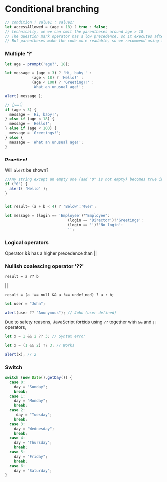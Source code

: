 # Conditional branching



```javascript
// condition ? value1 : value2;
let accessAllowed = (age > 18) ? true : false;
// technically, we we can omit the parentheses around age > 18
// The question mark operator has a low precedence, so it executes after the comparison >.
// But parentheses make the code more readable, so we recommend using them.
```



### Multiple ‘?’

```javascript
let age = prompt('age?', 18);

let message = (age < 3) ? 'Hi, baby!' :
            (age < 18) ? 'Hello!' :
            (age < 100) ? 'Greetings!' :
            'What an unusual age!';

alert( message );

// 👆==👇
if (age < 3) {
  message = 'Hi, baby!';
} else if (age < 18) {
  message = 'Hello!';
} else if (age < 100) {
  message = 'Greetings!';
} else {
  message = 'What an unusual age!';
}
```



### Practice!

Will `alert` be shown?

```javascript
//Any string except an empty one (and "0" is not empty) becomes true in the logical context.
if ("0") {
  alert( 'Hello' );
}
```

```javascript

let result= (a + b < 4) ? 'Below':'Over';

let message = (login == 'Employee')?"Employee": 
							(login == 'Director')?'Greetings':
							(login == '')?'No login':
							'';

```



### Logical operators

Operator && has a higher precedence than ||



### Nullish coalescing operator '??'

``result = a ?? b``

||

``result = (a !== null && a !== undefined) ? a : b;``

```javascript
let user = "John";

alert(user ?? "Anonymous"); // John (user defined)
```



Due to safety reasons, JavaScript forbids using `??` together with `&&` and `||` operators,

```javascript
let x = 1 && 2 ?? 3; // Syntax error

let x = (1 && 2) ?? 3; // Works

alert(x); // 2
```



### Switch

```javascript
switch (new Date().getDay()) {
  case 0:
    day = "Sunday";
    break;
  case 1:
    day = "Monday";
    break;
  case 2:
     day = "Tuesday";
    break;
  case 3:
    day = "Wednesday";
    break;
  case 4:
    day = "Thursday";
    break;
  case 5:
    day = "Friday";
    break;
  case 6:
    day = "Saturday";
}
```

